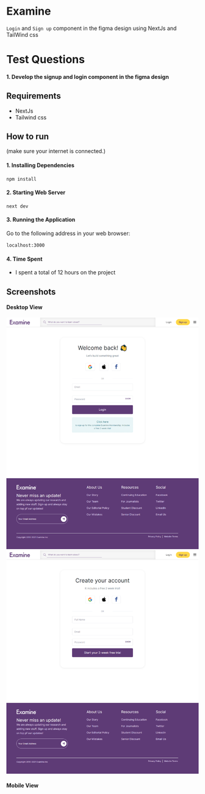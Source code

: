 # Examine

`Login` and `Sign up` component in the figma design using NextJs and TailWind css

# Test Questions

#### 1. Develop the signup and login component in the figma design


## Requirements
* NextJs
* Tailwind css

## How to run
(make sure your internet is connected.)

#### 1. Installing Dependencies
```
npm install
```

#### 2. Starting Web Server
```
next dev
```

#### 3. Running the Application
Go to the following address in your web browser: 
```
localhost:3000
```

#### 4. Time Spent 
* I spent a total of 12 hours on the project

## Screenshots

#### Desktop View

<p align="center">

  <img src="https://github.com/Benedict-Kpaduwa/Examine/blob/main/screenshots/LoginPage.png" />
  <img src="https://github.com/Benedict-Kpaduwa/Examine/blob/main/screenshots/SignUpPage.png" />
    
</p>

#### Mobile View

<p align="center">
  
  <!-- <img src="https://github.com/Benedict-Kpaduwa/Examine/blob/main/screenshots/LoginMobileView.png" />
  <img src="https://github.com/Benedict-Kpaduwa/Examine/blob/main/screenshots/SignUpMobileView.png" /> -->
  
</p>